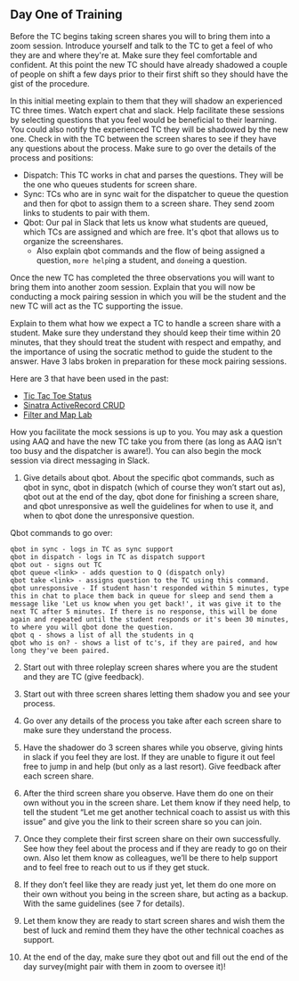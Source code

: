 ## Day One of Training

Before the TC begins taking screen shares you will to bring them into a zoom session. Introduce yourself and talk to the TC to get a feel of who they are and where they're at. Make sure they feel comfortable and confident. At this point the new TC should have already shadowed a couple of people on shift a few days prior to their first shift so they should have the gist of the procedure. 

In this initial meeting explain to them that they will shadow an experienced TC three times. Watch expert chat and slack. Help facilitate these sessions by selecting questions that you feel would be beneficial to their learning. You could also notify the experienced TC they will be shadowed by the new one. Check in with the TC between the screen shares to see if they have any questions about the process. Make sure to go over the details of the process and positions:
- Dispatch: This TC works in chat and parses the questions. They will be the one who queues students for screen share.
- Sync: TCs who are in sync wait for the dispatcher to queue the question and then for qbot to assign them to a screen share. They send zoom links to students to pair with them.
- Qbot: Our pal in Slack that lets us know what students are queued, which TCs are assigned and which are free. It's qbot that allows us to organize the screenshares. 
    - Also explain qbot commands and the flow of being assigned a question, `more help`ing a student, and `done`ing a question.

Once the new TC has completed the three observations you will want to bring them into another zoom session. Explain that you will now be conducting a mock pairing session in which you will be the student and the new TC will act as the TC supporting the issue.

Explain to them what how we expect a TC to handle a screen share with a student. Make sure they understand they should keep their time within 20 minutes, that they should treat the student with respect and empathy, and the importance of using the socratic method to guide the student to the answer. Have 3 labs broken in preparation for these mock pairing sessions. 

Here are 3 that have been used in the past:
- [Tic Tac Toe Status](https://learn.co/tracks/full-stack-web-development-v5/intro-to-ruby-development/ruby-tic-tac-toe/tic-tac-toe-game-status)
- [Sinatra ActiveRecord CRUD](https://learn.co/tracks/full-stack-web-development-v5/sinatra/activerecord/sinatra-activerecord-crud)
- [Filter and Map Lab](https://learn.co/tracks/full-stack-web-development-v5/javascript/looping-and-iteration/filter-and-map-lab)

How you facilitate the mock sessions is up to you. You may ask a question using AAQ and have the new TC take you from there (as long as AAQ isn't too busy and the dispatcher is aware!). You can also begin the mock session via direct messaging in Slack. 



1. Give details about qbot. About the specific qbot commands, such as qbot in sync, qbot in dispatch (which of course they won’t start out as), qbot out at the end of the day, qbot done for finishing a screen share, and qbot unresponsive as well the guidelines for when to use it, and when to qbot done the unresponsive question.

Qbot commands to go over:
```
qbot in sync - logs in TC as sync support
qbot in dispatch - logs in TC as dispatch support
qbot out - signs out TC
qbot queue <link> - adds question to Q (dispatch only)
qbot take <link> - assigns question to the TC using this command.
qbot unresponsive - If student hasn't responded within 5 minutes, type this in chat to place them back in queue for sleep and send them a message like 'Let us know when you get back!', it was give it to the next TC after 5 minutes. If there is no response, this will be done again and repeated until the student responds or it's been 30 minutes, to where you will qbot done the question.
qbot q - shows a list of all the students in q
qbot who is on? - shows a list of tc's, if they are paired, and how long they've been paired.
```

2. Start out with three roleplay screen shares where you are the student and they are TC (give feedback).

3. Start out with three screen shares letting them shadow you and see your process.

4. Go over any details of the process you take after each screen share to make sure they understand the process.

5. Have the shadower do 3 screen shares while you observe, giving hints in slack if you feel they are lost. If they are unable to figure it out feel free to jump in and help (but only as a last resort). Give feedback after each screen share.

6. After the third screen share you observe. Have them do one on their own without you in the screen share. Let them know if they need help, to tell the student “Let me get another technical coach to assist us with this issue” and give you the link to their screen share so you can join.

7. Once they complete their first screen share on their own successfully. See how they feel about the process and if they are ready to go on their own. Also let them know as colleagues, we’ll be there to help support and to feel free to reach out to us if they get stuck.

8. If they don’t feel like they are ready just yet, let them do one more on their own without you being in the screen share, but acting as a backup. With the same guidelines (see 7 for details).

9. Let them know they are ready to start screen shares and wish them the best of luck and remind them they have the other technical coaches as support.

10. At the end of the day, make sure they qbot out and fill out the end of the day survey(might pair with them in zoom to oversee it)!